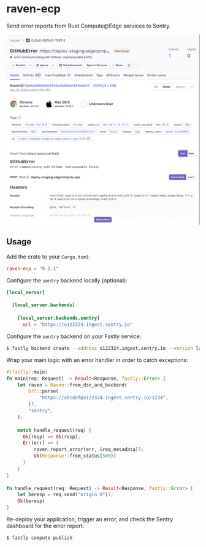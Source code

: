 # raven-ecp

Send error reports from Rust Compute@Edge services to Sentry.

![A screenshot of the Sentry dashboard displaying an error in a Compute@Edge application](docs/screenshot.png)

## Usage

Add the crate to your `Cargo.toml`:

```toml
raven-ecp = "0.1.1"
```

Configure the `sentry` backend locally (optional):

```toml
[local_server]

  [local_server.backends]

    [local_server.backends.sentry]
      url = "https://o122324.ingest.sentry.io"
```

Configure the `sentry` backend on your Fastly service:

```sh
$ fastly backend create --address o122324.ingest.sentry.io --version latest --autoclone
```

Wrap your main logic with an error handler in order to catch exceptions:

```rust
#[fastly::main]
fn main(req: Request) -> Result<Response, fastly::Error> {
    let raven = Raven::from_dsn_and_backend(
        Url::parse(
            "https://abcdef@o122324.ingest.sentry.io/1234",
        )?,
        "sentry",
    );

    match handle_request(req) {
      Ok(resp) => Ok(resp),
      Err(err) => {
          raven.report_error(err, &req_metadata)?;
          Ok(Response::from_status(500))
      }
    }
}

fn handle_request(req: Request) -> Result<Response, fastly::Error> {
    let beresp = req.send("origin_0")?;
    Ok(beresp)
}
```

Re-deploy your application, trigger an error, and check the Sentry dashboard for the error report:

```
$ fastly compute publish
```
